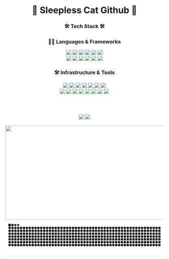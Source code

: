 <div align="center">

# 🌱 Sleepless Cat Github 🌱





<h3 align="center">🛠 Tech Stack 🛠</h3>

### 👨‍💻 Languages & Frameworks
<div align="center">
<!-- Languages -->
<img src="https://img.shields.io/badge/Java-007396?style=for-the-badge&logo=Java&logoColor=white"/>
<img src="https://img.shields.io/badge/Python-3776AB?style=for-the-badge&logo=Python&logoColor=white"/>
<img src="https://img.shields.io/badge/JavaScript-F7DF1E?style=for-the-badge&logo=JavaScript&logoColor=black"/>
<img src="https://img.shields.io/badge/TypeScript-3178C6?style=for-the-badge&logo=TypeScript&logoColor=white"/>
<img src="https://img.shields.io/badge/HTML5-E34F26?style=for-the-badge&logo=HTML5&logoColor=white"/>
<img src="https://img.shields.io/badge/CSS3-1572B6?style=for-the-badge&logo=CSS3&logoColor=white"/>
<br>
<!-- Frameworks -->
<img src="https://img.shields.io/badge/Spring-6DB33F?style=for-the-badge&logo=Spring&logoColor=white"/>
<img src="https://img.shields.io/badge/Spring%20Boot-6DB33F?style=for-the-badge&logo=Spring%20Boot&logoColor=white"/>
<img src="https://img.shields.io/badge/Spring%20Security-6DB33F?style=for-the-badge&logo=Spring%20Security&logoColor=white"/>
<img src="https://img.shields.io/badge/Django-092E20?style=for-the-badge&logo=Django&logoColor=white"/>
<img src="https://img.shields.io/badge/Next.js-000000?style=for-the-badge&logo=Next.js&logoColor=white"/>
<img src="https://img.shields.io/badge/React-61DAFB?style=for-the-badge&logo=React&logoColor=black"/>
</div>

### 🛠 Infrastructure & Tools
<div align="center">
<!-- Infrastructure -->
<img src="https://img.shields.io/badge/Linux-FCC624?style=for-the-badge&logo=Linux&logoColor=black"/>
<img src="https://img.shields.io/badge/AWS-232F3E?style=for-the-badge&logo=Amazon%20AWS&logoColor=white"/>
<img src="https://img.shields.io/badge/Docker-2496ED?style=for-the-badge&logo=Docker&logoColor=white"/>
<img src="https://img.shields.io/badge/MySQL-4479A1?style=for-the-badge&logo=MySQL&logoColor=white"/>
<img src="https://img.shields.io/badge/GitHub%20Actions-2088FF?style=for-the-badge&logo=GitHub%20Actions&logoColor=white"/>
<img src="https://img.shields.io/badge/Prometheus-E6522C?style=for-the-badge&logo=Prometheus&logoColor=white"/>
<img src="https://img.shields.io/badge/Grafana-F46800?style=for-the-badge&logo=Grafana&logoColor=white"/>
<br>
<!-- Tools -->
<img src="https://img.shields.io/badge/Git-F05032?style=for-the-badge&logo=Git&logoColor=white"/>
<img src="https://img.shields.io/badge/GitHub-181717?style=for-the-badge&logo=GitHub&logoColor=white"/>
<img src="https://img.shields.io/badge/VSCode-007ACC?style=for-the-badge&logo=Visual%20Studio%20Code&logoColor=white"/>
<img src="https://img.shields.io/badge/IntelliJ-000000?style=for-the-badge&logo=IntelliJ%20IDEA&logoColor=white"/>
<img src="https://img.shields.io/badge/Eclipse-2C2255?style=for-the-badge&logo=Eclipse%20IDE&logoColor=white"/>
<img src="https://img.shields.io/badge/PyCharm-000000?style=for-the-badge&logo=PyCharm&logoColor=white"/>
<img src="https://img.shields.io/badge/Slack-4A154B?style=for-the-badge&logo=Slack&logoColor=white"/>
<img src="https://img.shields.io/badge/Notion-000000?style=for-the-badge&logo=Notion&logoColor=white"/>
</div>

<br><br>

<div align="center">
<img src="https://github-readme-stats.vercel.app/api?username=Jeongseokjin&show_icons=true&hide_border=true&bg_color=E8F5E9&title_color=2E7D32&icon_color=4CAF50&text_color=1B5E20" width="400"/>
<img src="https://github-readme-stats.vercel.app/api/top-langs/?username=Jeongseokjin&layout=compact&hide_border=true&bg_color=E8F5E9&title_color=2E7D32&text_color=1B5E20" width="300"/>
</div>
<br>

<a href="https://www.gitanimals.org/en_US?utm_medium=image&utm_source=Jeongseokjin&utm_content=farm">
<img
  src="https://render.gitanimals.org/farms/Jeongseokjin"
  width="1000"
  height="300"
/>
</a>

<br>

<div align="center">
<img src="https://github.com/Jeongseokjin/Jeongseokjin/blob/output/github-contribution-grid-snake.svg"/>
</div>
<br/>
</div>
